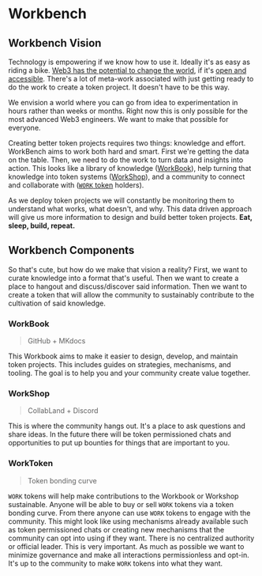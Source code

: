 # Workbench

## Workbench Vision

Technology is empowering if we know how to use it. Ideally it's as easy as riding a bike. [Web3 has the potential to change the world](https://medium.com/@cdixon/why-decentralization-matters-5e3f79f7638e), if it's [open and accessible](https://medium.com/@cdixon/crypto-tokens-a-breakthrough-in-open-network-design-e600975be2ef). There's a lot of meta-work associated with just getting ready to do the work to create a token project. It doesn't have to be this way.

We envision a world where you can go from idea to experimentation in hours rather than weeks or months. Right now this is only possible for the most advanced Web3 engineers. We want to make that possible for everyone.

Creating better token projects requires two things: knowledge and effort. WorkBench aims to work both hard and smart. First we're getting the data on the table. Then, we need to do the work to turn data and insights into action. This looks like a library of knowledge ([WorkBook](#workbook)), help turning that knowledge into token systems ([WorkShop](#workshop)), and a community to connect and collaborate with ([`WORK` token](#worktoken) holders).

As we deploy token projects we will constantly be monitoring them to understand what works, what doesn't, and why. This data driven approach will give us more information to design and build better token projects. **Eat, sleep, build, repeat.**

## Workbench Components

So that's cute, but how do we make that vision a reality? First, we want to curate knowledge into a format that's useful. Then we want to create a place to hangout and discuss/discover said information. Then we want to create a token that will allow the community to sustainably contribute to the cultivation of said knowledge.

### WorkBook

> GitHub + MKdocs

This Workbook aims to make it easier to design, develop, and maintain token projects. This includes guides on strategies, mechanisms, and tooling. The goal is to help you and your community create value together.

### WorkShop

> CollabLand + Discord

This is where the community hangs out. It's a place to ask questions and share ideas. In the future there will be token permissioned chats and opportunities to put up bounties for things that are important to you.

### WorkToken

> Token bonding curve

`WORK` tokens will help make contributions to the Workbook or Workshop sustainable. Anyone will be able to buy or sell `WORK` tokens via a token bonding curve. From there anyone can use `WORK` tokens to engage with the community. This might look like using mechanisms already available such as token permissioned chats or creating new mechanisms that the community can opt into using if they want. There is no centralized authority or official leader. This is very important. As much as possible we want to minimize governance and make all interactions permissionless and opt-in. It's up to the community to make `WORK` tokens into what they want.
